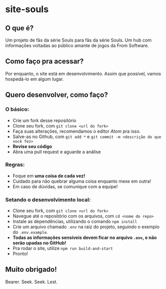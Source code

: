 # site-souls

## O que é?
Um projeto de fãs da série Souls para fãs da série Souls.
Um hub com informações voltadas ao público amante de jogos da From Software.

## Como faço pra acessar?
Por enquanto, o site está em desenvolvimento. Assim que possível, vamos hospedá-lo em algum lugar.

## Quero desenvolver, como faço?

### O básico:
- Crie um fork desse repositório
- Clone seu fork, com `git clone <url do fork>`
- Faça suas alterações, recomendamos o editor *Atom* pra isso.
- Salve-as no Github, com `git add *` e `git commit -m <descrição do que você fez>`
- **Revise seu código**
- Abra uma pull request e aguarde a análise

### Regras:
- Foque em **uma coisa de cada vez!**
- Cuidado para não quebrar alguma coisa enquanto mexe em outra!
- Em caso de dúvidas, se comunique com a equipe!

### Setando o desenvolvimento local:
- Clone seu fork, com `git clone <url do fork>`
- Navegue até o repositório com os arquivos, com `cd <nome do repo>`
- Instale as dependências, utilizando o comando `npm install`
- Crie um arquivo chamado `.env` na raiz do projeto, seguindo o exemplo do `.env.example`.
- **Todas as informações sensíveis devem ficar no arquivo `.env`, e não serão upadas no GitHub!**
- Pra rodar o site, utilize `npm run build-and-start`
- Pronto!


## Muito obrigado!
Bearer. Seek. Seek. Lest.
